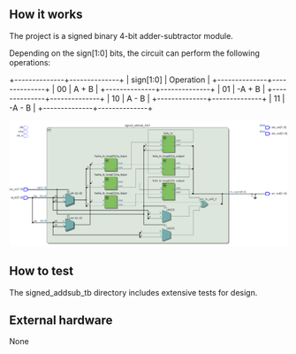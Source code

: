 <!---

This file is used to generate your project datasheet. Please fill in the information below and delete any unused
sections.

You can also include images in this folder and reference them in the markdown. Each image must be less than
512 kb in size, and the combined size of all images must be less than 1 MB.
-->

## How it works

The project is a signed binary 4-bit adder-subtractor module.

Depending on the sign[1:0] bits, the circuit can perform the following operations:

+--------------+--------------+
|   sign[1:0]  |  Operation   |
+--------------+--------------+
|      00      |    A + B     |
+--------------+--------------+
|      01      |   -A + B     |
+--------------+--------------+
|      10      |    A - B     |
+--------------+--------------+
|      11      |   -A - B     |
+--------------+--------------+

![preview](ckt.png)

## How to test

The signed_addsub_tb directory includes extensive tests for design.

## External hardware

None

